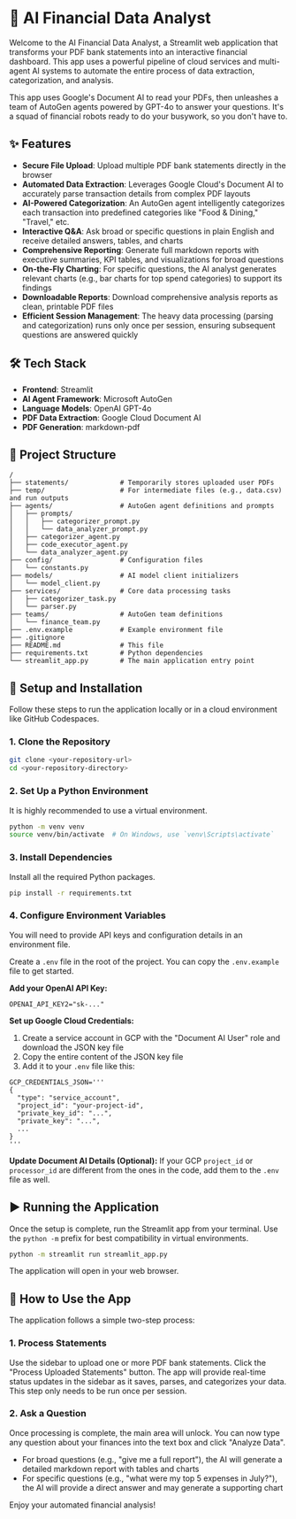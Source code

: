 # 🤖 AI Financial Data Analyst

Welcome to the AI Financial Data Analyst, a Streamlit web application that transforms your PDF bank statements into an interactive financial dashboard. This app uses a powerful pipeline of cloud services and multi-agent AI systems to automate the entire process of data extraction, categorization, and analysis.

This app uses Google's Document AI to read your PDFs, then unleashes a team of AutoGen agents powered by GPT-4o to answer your questions. It's a squad of financial robots ready to do your busywork, so you don't have to.

## ✨ Features

- **Secure File Upload**: Upload multiple PDF bank statements directly in the browser
- **Automated Data Extraction**: Leverages Google Cloud's Document AI to accurately parse transaction details from complex PDF layouts
- **AI-Powered Categorization**: An AutoGen agent intelligently categorizes each transaction into predefined categories like "Food & Dining," "Travel," etc.
- **Interactive Q&A**: Ask broad or specific questions in plain English and receive detailed answers, tables, and charts
- **Comprehensive Reporting**: Generate full markdown reports with executive summaries, KPI tables, and visualizations for broad questions
- **On-the-Fly Charting**: For specific questions, the AI analyst generates relevant charts (e.g., bar charts for top spend categories) to support its findings
- **Downloadable Reports**: Download comprehensive analysis reports as clean, printable PDF files
- **Efficient Session Management**: The heavy data processing (parsing and categorization) runs only once per session, ensuring subsequent questions are answered quickly

## 🛠️ Tech Stack

- **Frontend**: Streamlit
- **AI Agent Framework**: Microsoft AutoGen
- **Language Models**: OpenAI GPT-4o
- **PDF Data Extraction**: Google Cloud Document AI
- **PDF Generation**: markdown-pdf

## 📂 Project Structure

```
/
├── statements/             # Temporarily stores uploaded user PDFs
├── temp/                   # For intermediate files (e.g., data.csv) and run outputs
├── agents/                 # AutoGen agent definitions and prompts
│   ├── prompts/
│   │   ├── categorizer_prompt.py
│   │   └── data_analyzer_prompt.py
│   ├── categorizer_agent.py
│   ├── code_executor_agent.py
│   └── data_analyzer_agent.py
├── config/                 # Configuration files
│   └── constants.py
├── models/                 # AI model client initializers
│   └── model_client.py
├── services/               # Core data processing tasks
│   ├── categorizer_task.py
│   └── parser.py
├── teams/                  # AutoGen team definitions
│   └── finance_team.py
├── .env.example            # Example environment file
├── .gitignore
├── README.md               # This file
├── requirements.txt        # Python dependencies
└── streamlit_app.py        # The main application entry point
```

## 🚀 Setup and Installation

Follow these steps to run the application locally or in a cloud environment like GitHub Codespaces.

### 1. Clone the Repository

```bash
git clone <your-repository-url>
cd <your-repository-directory>
```

### 2. Set Up a Python Environment

It is highly recommended to use a virtual environment.

```bash
python -m venv venv
source venv/bin/activate  # On Windows, use `venv\Scripts\activate`
```

### 3. Install Dependencies

Install all the required Python packages.

```bash
pip install -r requirements.txt
```

### 4. Configure Environment Variables

You will need to provide API keys and configuration details in an environment file.

Create a `.env` file in the root of the project. You can copy the `.env.example` file to get started.

**Add your OpenAI API Key:**

```env
OPENAI_API_KEY2="sk-..."
```

**Set up Google Cloud Credentials:**

1. Create a service account in GCP with the "Document AI User" role and download the JSON key file
2. Copy the entire content of the JSON key file
3. Add it to your `.env` file like this:

```env
GCP_CREDENTIALS_JSON='''
{
  "type": "service_account",
  "project_id": "your-project-id",
  "private_key_id": "...",
  "private_key": "...",
  ...
}
'''
```

**Update Document AI Details (Optional):**
If your GCP `project_id` or `processor_id` are different from the ones in the code, add them to the `.env` file as well.

## ▶️ Running the Application

Once the setup is complete, run the Streamlit app from your terminal. Use the `python -m` prefix for best compatibility in virtual environments.

```bash
python -m streamlit run streamlit_app.py
```

The application will open in your web browser.

## 📝 How to Use the App

The application follows a simple two-step process:

### 1. Process Statements
Use the sidebar to upload one or more PDF bank statements. Click the "Process Uploaded Statements" button. The app will provide real-time status updates in the sidebar as it saves, parses, and categorizes your data. This step only needs to be run once per session.

### 2. Ask a Question
Once processing is complete, the main area will unlock. You can now type any question about your finances into the text box and click "Analyze Data".

- For broad questions (e.g., "give me a full report"), the AI will generate a detailed markdown report with tables and charts
- For specific questions (e.g., "what were my top 5 expenses in July?"), the AI will provide a direct answer and may generate a supporting chart

Enjoy your automated financial analysis!
